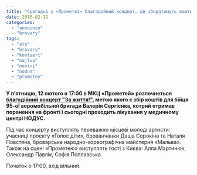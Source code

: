 ```yaml
---
title: "Сьогодні у «Прометеї» благодійний концерт, де збиратимуть кошти для пораненого бійця"
date: 2016-02-12
categories: 
  - "announce"
  - "brovary"
tags: 
  - "ato"
  - "brovary"
  - "kontsert"
  - "majlva"
  - "novini"
  - "nodus"
  - "prometey"
---
```


**У п’ятницю, 12 лютого о 17:00 в МКЦ «Прометей» розпочнеться [благодійний концерт "За життя!"](https://www.facebook.com/events/465395053658588/), метою якого є збір коштів для бійця 95-ої аеромобільної бригади Валерія Сергієнка, котрий отримав поранення на фронті і сьогодні проходить лікування у медичному центрі НОДУС.**

Під час концерту виступлять переважно місцеві молоді артисти: учасниці проекту «Голос діти», брованчанки Даша Сорокіна та Наталя Повстяна, броварська народно-хореографічна майстерня «Мальва». Також на сцені «Прометею» виступлять гості з Києва: Алла Мартинюк, Олександр Павлік, Софія Поплавська.

Початок о 17:00, вхід вільний.
